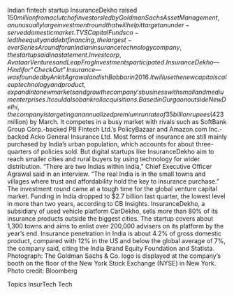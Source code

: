 Indian fintech startup InsuranceDekho raised $150 million from a clutch of investors led by Goldman Sachs Asset Management, an unusually large investment round that will help it target an under-served domestic market.
TVS Capital Funds co-led the equity and debt financing, the largest-ever Series A round for an Indian insurance technology company, the startup said in a statement. Investcorp, Avataar Ventures and LeapFrog Investments participated.
InsuranceDekho — Hindi for “Check Out” Insurance — was founded by Ankit Agrawal and Ish Babbar in 2016. It will use the new capital scale up technology and product, expand into new markets and grow the company’s business with small and medium enterprises. It could also bankroll acquisitions.
Based in Gurgaon outside New Delhi, the company is targeting an annualized premium run rate of 35 billion rupees ($423 million) by March. It competes in a busy market with rivals such as SoftBank Group Corp.-backed PB Fintech Ltd.’s PolicyBazaar and Amazon.com Inc.-backed Acko General Insurance Ltd.
Most forms of insurance are still mainly purchased by India’s urban population, which accounts for about three-quarters of policies sold. But digital startups like InsuranceDekho aim to reach smaller cities and rural buyers by using technology for wider distribution.
“There are two Indias within India,” Chief Executive Officer Agrawal said in an interview. “The real India is in the small towns and villages where trust and affordability hold the key to insurance purchase.”
The investment round came at a tough time for the global venture capital market. Funding in India dropped to $2.7 billion last quarter, the lowest level in more than two years, according to CB Insights.
InsuranceDekho, a subsidiary of used vehicle platform CarDekho, sells more than 80% of its insurance products outside the biggest cities. The startup covers about 1,300 towns and aims to enlist over 200,000 advisers on its platform by the year’s end.
Insurance penetration in India is about 4.2% of gross domestic product, compared with 12% in the US and below the global average of 7%, the company said, citing the India Brand Equity Foundation and Statista.
Photograph: The Goldman Sachs & Co. logo is displayed at the company’s booth on the floor of the New York Stock Exchange (NYSE) in New York. Photo credit: Bloomberg

Topics
InsurTech
Tech
